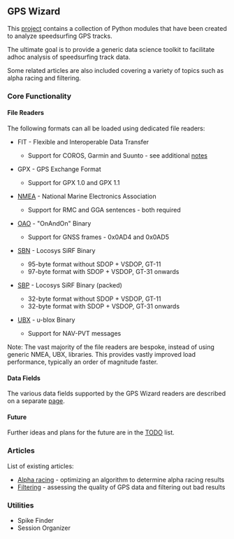 ## GPS Wizard

This [project](https://github.com/Logiqx/gps-wizard) contains a collection of Python modules that have been created to analyze speedsurfing GPS tracks.

The ultimate goal is to provide a generic data science toolkit to facilitate adhoc analysis of speedsurfing track data.

Some related articles are also included covering a variety of topics such as alpha racing and filtering.



### Core Functionality

#### File Readers

The following formats can all be loaded using dedicated file readers:

- FIT - Flexible and Interoperable Data Transfer
  - Support for COROS, Garmin and Suunto - see additional [notes](fit.md)

- GPX - GPS Exchange Format
  - Support for GPX 1.0 and GPX 1.1

- [NMEA](formats/nmea.md) - National Marine Electronics Association
  - Support for RMC and GGA sentences - both required
- [OAO](formats/oao.md) - "OnAndOn" Binary
  - Support for GNSS frames - 0x0AD4 and 0x0AD5
- [SBN](formats/sbn.md) - Locosys SiRF Binary
  - 95-byte format without SDOP + VSDOP, GT-11
  - 97-byte format with SDOP + VSDOP, GT-31 onwards
- [SBP](formats/sbp.md) - Locosys SiRF Binary (packed)
  - 32-byte format without SDOP + VSDOP, GT-11
  - 32-byte format with SDOP + VSDOP, GT-31 onwards
- [UBX](formats/ubx.md) - u-blox Binary
  - Support for NAV-PVT messages

Note: The vast majority of the file readers are bespoke, instead of using generic NMEA, UBX, libraries. This provides vastly improved load performance, typically an order of magnitude faster.



#### Data Fields

The various data fields supported by the GPS Wizard readers are described on a separate [page](data.md).



#### Future

Further ideas and plans for the future are in the [TODO](todo.md) list.



### Articles

List of existing articles:

- [Alpha racing](alpha-racing/README.md) - optimizing an algorithm to determine alpha racing results
- [Filtering](filtering/README.md) - assessing the quality of GPS data and filtering out bad results



### Utilities

- Spike Finder
- Session Organizer
